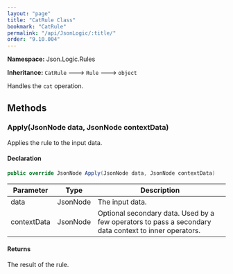 ```yaml
---
layout: "page"
title: "CatRule Class"
bookmark: "CatRule"
permalink: "/api/JsonLogic/:title/"
order: "9.10.004"
---
```

**Namespace:** Json.Logic.Rules

**Inheritance:**
`CatRule`
 🡒 
`Rule`
 🡒 
`object`

Handles the `cat` operation.

## Methods

### Apply(JsonNode data, JsonNode contextData)

Applies the rule to the input data.

#### Declaration

```c#
public override JsonNode Apply(JsonNode data, JsonNode contextData)
```

| Parameter | Type | Description |
|---|---|---|
| data | JsonNode | The input data. |
| contextData | JsonNode | Optional secondary data.  Used by a few operators to pass a secondary<br>    data context to inner operators. |


#### Returns

The result of the rule.


